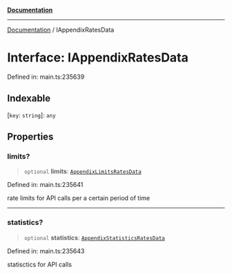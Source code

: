 [**Documentation**](../README.md)

***

[Documentation](../README.md) / IAppendixRatesData

# Interface: IAppendixRatesData

Defined in: main.ts:235639

## Indexable

\[`key`: `string`\]: `any`

## Properties

### limits?

> `optional` **limits**: [`AppendixLimitsRatesData`](../classes/AppendixLimitsRatesData.md)

Defined in: main.ts:235641

rate limits for API calls per a certain period of time

***

### statistics?

> `optional` **statistics**: [`AppendixStatisticsRatesData`](../classes/AppendixStatisticsRatesData.md)

Defined in: main.ts:235643

statisctics for API calls
